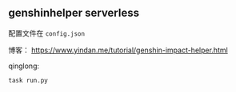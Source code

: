 genshinhelper serverless
---

配置文件在 `config.json`

博客：
https://www.yindan.me/tutorial/genshin-impact-helper.html



qinglong:
```
task run.py
```